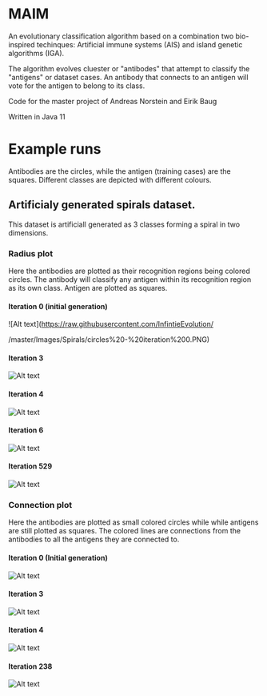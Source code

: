 # MAIM
An evolutionary classification algorithm based on a combination two bio-inspired techinques: Artificial immune systems (AIS) and island genetic algorithms (IGA).

The algorithm evolves cluester or "antibodes" that attempt to classify the "antigens" or dataset cases. An antibody that connects to an antigen will vote for the antigen to belong to its class.

Code for the master project of Andreas Norstein and Eirik Baug

Written in Java 11

# Example runs
Antibodies are the circles, while the antigen (training cases) are the squares. Different classes are depicted with different colours.

## Artificialy generated spirals dataset.
This dataset is artificiall generated as 3 classes forming a spiral in two dimensions.

### Radius plot
Here the antibodies are plotted as their recognition regions being colored circles. The antibody will classify any antigen within its recognition region as its own class. Antigen are plotted as squares.

#### Iteration 0 (initial generation)
![Alt text](https://raw.githubusercontent.com/InfintieEvolution/

/master/Images/Spirals/circles%20-%20iteration%200.PNG)

#### Iteration 3
![Alt text](https://raw.githubusercontent.com/InfintieEvolution/AISIGA/master/Images/Spirals/circles%20-%20iteration%203.PNG)

#### Iteration 4
![Alt text](https://raw.githubusercontent.com/InfintieEvolution/AISIGA/master/Images/Spirals/circles%20-%20iteration%204.PNG)

#### Iteration 6
![Alt text](https://raw.githubusercontent.com/InfintieEvolution/AISIGA/master/Images/Spirals/circles%20-%20iteration%206.PNG)

#### Iteration 529
![Alt text](https://raw.githubusercontent.com/InfintieEvolution/AISIGA/master/Images/Spirals/circles%20-%20iteration%20529.PNG)

### Connection plot
Here the antibodies are plotted as small colored circles while while antigens are still plotted as squares. The colored lines are connections from the antibodies to all the antigens they are connected to.

#### Iteration 0 (Initial generation)
![Alt text](https://raw.githubusercontent.com/InfintieEvolution/AISIGA/master/Images/Spirals/lines%20-%20iteration%200.PNG)

#### Iteration 3
![Alt text](https://raw.githubusercontent.com/InfintieEvolution/AISIGA/master/Images/Spirals/lines%20-%20iteration%203.PNG)

#### Iteration 4
![Alt text](https://raw.githubusercontent.com/InfintieEvolution/AISIGA/master/Images/Spirals/lines%20-%20iteration%204.PNG)

#### Iteration 238
![Alt text](https://raw.githubusercontent.com/InfintieEvolution/AISIGA/master/Images/Spirals/lines%20-%20iteration%20238.PNG)
